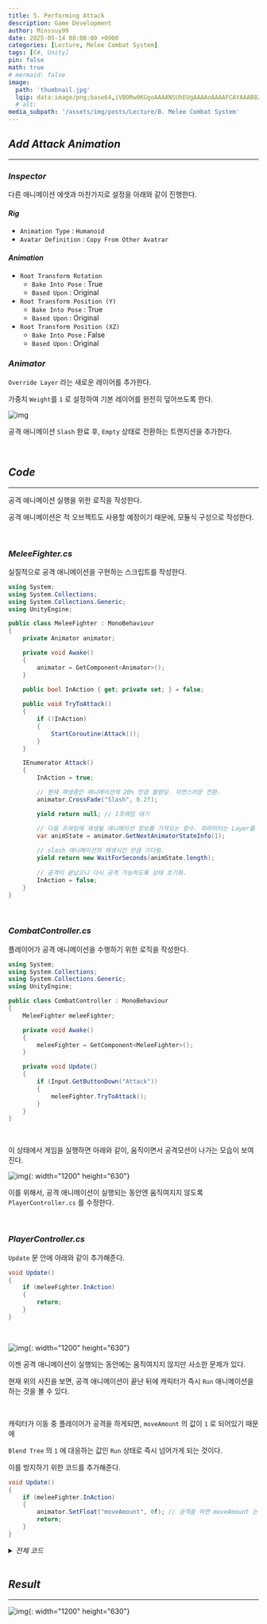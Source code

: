 ```yaml
---
title: 5. Performing Attack
description: Game Development
author: Minssuy99
date: 2025-05-14 08:00:00 +0900
categories: [Lecture, Melee Combat System]
tags: [C#, Unity]
pin: false
math: true
# mermaid: false
image:
  path: 'thumbnail.jpg'
  lqip: data:image/png;base64,iVBORw0KGgoAAAANSUhEUgAAAAoAAAAFCAYAAAB8ZH1oAAAAAXNSR0IArs4c6QAAAARnQU1BAACxjwv8YQUAAAAJcEhZcwAADsQAAA7EAZUrDhsAAADFSURBVBhXDcuxTsJAHIDx7393LW3vKgRjCYiDAzFOJuICg4smvohPweRbMTLBapwdkIRAoomNJEgK0rPDt/0+sc555xzdi4w4ianbkiQJ8brBfldw1UtZrTYoAY5Hz+FPY1RAURyqSkSFNJsp80XOd/6LBEHkh8MenVbK69uS0ei5Opd0zzOsjdHGICh0ZOOXE6e5vTlju91hylPGkzU188V09s78Y02nHSIPj/d+cNfGRvCz+aygZpELT/0Gl9cZIgovin+18zpj6AM9igAAAABJRU5ErkJggg==
  # alt:
media_subpath: '/assets/img/posts/Lecture/B. Melee Combat System'
---
```

<!---------------------------------------Header-------------------------------------->

## _**Add Attack Animation**_
---

### _**Inspector**_

다른 애니메이션 에셋과 마찬가지로 설정을 아래와 같이 진행한다.

#### _**Rig**_

* `Animation Type` : `Humanoid`
* `Avatar Definition` : `Copy From Other Avatrar`

#### _**Animation**_

* `Root Transform Rotation`
  * `Bake Into Pose` : True
  * `Based Upon` : Original
* `Root Transform Position (Y)`
  * `Bake Into Pose` : True
  * `Based Upon` : Original
* `Root Transform Position (XZ)`
  * `Bake Into Pose` : False
  * `Based Upon` : Original

### _**Animator**_

`Override Layer` 라는 새로운 레이어를 추가한다.

가중치 `Weight`를 `1` 로 설정하여 기본 레이어를 완전히 덮어쓰도록 한다.

![img](2025-05-14-Layer.jpg)

공격 애니메이션 `Slash` 완료 후, `Empty` 상태로 전환하는 트랜지션을 추가한다.

<br>

## _**Code**_
---

공격 애니메이션 실행을 위한 로직을 작성한다.

공격 애니메이션은 적 오브젝트도 사용할 예정이기 때문에, 모듈식 구성으로 작성한다.

<br>

### _**MeleeFighter.cs**_

실질적으로 공격 애니메이션을 구현하는 스크립트를 작성한다.

```csharp
using System;
using System.Collections;
using System.Collections.Generic;
using UnityEngine;

public class MeleeFighter : MonoBehaviour
{
    private Animator animator;

    private void Awake()
    {
        animator = GetComponent<Animator>();
    }

    public bool InAction { get; private set; } = false;
    
    public void TryToAttack()
    {
        if (!InAction)
        {
            StartCoroutine(Attack());
        }
    }

    IEnumerator Attack()
    {
        InAction = true;

        // 현재 재생중인 애니메이션의 20% 만큼 블렌딩. 자연스러운 전환.
        animator.CrossFade("Slash", 0.2f);

        yield return null; // 1프레임 대기

        // 다음 프레임에 재생될 애니메이션 정보를 가져오는 함수. 파라미터는 Layer를 의미함.
        var animState = animator.GetNextAnimatorStateInfo(1);
        
        // slash 애니메이션의 재생시간 만큼 기다림.
        yield return new WaitForSeconds(animState.length);
        
        // 공격이 끝났으니 다시 공격 가능하도록 상태 초기화.
        InAction = false;
    }
}
```

<br>

### _**CombatController.cs**_

플레이어가 공격 애니메이션을 수행하기 위한 로직을 작성한다.

```csharp
using System;
using System.Collections;
using System.Collections.Generic;
using UnityEngine;

public class CombatController : MonoBehaviour
{
    MeleeFighter meleeFighter;

    private void Awake()
    {
        meleeFighter = GetComponent<MeleeFighter>();
    }

    private void Update()
    {
        if (Input.GetButtonDown("Attack"))
        {
            meleeFighter.TryToAttack();
        }
    }
}
```

<br>

이 상태에서 게임을 실행하면 아래와 같이, 움직이면서 공격모션이 나가는 모습이 보여진다.

![img](2025-05-14-Attack1.gif){: width="1200" height="630"}

이를 위해서, 공격 애니메이션이 실행되는 동안엔 움직여지지 않도록 `PlayerController.cs` 를 수정한다.

<br>

### _**PlayerController.cs**_

`Update` 문 안에 아래와 같이 추가해준다.

```csharp
void Update()
{
    if (meleeFighter.InAction)
    {
        return;
    }
}
```

<br>

![img](2025-05-14-Attack2.gif){: width="1200" height="630"}

이젠 공격 애니메이션이 실행되는 동안에는 움직여지지 않지만 사소한 문제가 있다.

현재 위의 사진을 보면, 공격 애니메이션이 끝난 뒤에 캐릭터가 즉시 `Run` 애니메이션을 하는 것을 볼 수 있다.

<br>

캐릭터가 이동 중 플레이어가 공격을 하게되면, `moveAmount` 의 값이 `1` 로 되어있기 때문에

`Blend Tree` 의 `1` 에 대응하는 값인 `Run` 상태로 즉시 넘어가게 되는 것이다.

이를 방지하기 위한 코드를 추가해준다.

```csharp
void Update()
{
    if (meleeFighter.InAction)
    {
        animator.SetFloat("moveAmount", 0f); // 공격을 하면 moveAmount 는 0으로 적용.
        return;
    }
}
```

<details>
    <summary><i>전체 코드</i></summary>
<div markdown ="1">

```csharp
using System;
using System.Collections;
using System.Collections.Generic;
using Unity.Mathematics;
using Unity.VisualScripting;
using UnityEngine;

public class PlayerController : MonoBehaviour
{
    [SerializeField] float moveSpeed = 5f;
    [SerializeField] float rotationSpeed = 500f;
    
    [Header("Ground Check Settings")]
    [SerializeField] float groundCheckRadius = 0.2f;
    [SerializeField] Vector3 groundCheckOffset;
    [SerializeField] LayerMask groundLayer;
    
    bool isGrounded;

    float ySpeed;
    
    Quaternion targetRotation;
    
    CameraController cameraController;
    Animator animator;
    CharacterController characterController;
    MeleeFighter meleeFighter;

    private void Awake()
    {
        cameraController = Camera.main.GetComponent<CameraController>();
        animator = GetComponent<Animator>();
        characterController = GetComponent<CharacterController>();
        meleeFighter = GetComponent<MeleeFighter>();
    }

    void Update()
    {
        if (meleeFighter.InAction)
        {
            animator.SetFloat("moveAmount", 0f);
            return;
        }
        
        float h = Input.GetAxis("Horizontal");
        float v = Input.GetAxis("Vertical");

        float moveAmount = Mathf.Clamp01((Mathf.Abs(h) + Mathf.Abs(v)));
        
        var moveInput = (new Vector3(h, 0, v)).normalized;

        var moveDir = cameraController.PlanarRotation * moveInput;
        
        GroundCheck();
        if (isGrounded)
        {
            ySpeed = -0.5f;
        }
        else
        {
            ySpeed += Physics.gravity.y * Time.deltaTime;
        }
        
        var velocity = moveDir * moveSpeed;
        velocity.y = ySpeed;
        
        characterController.Move(velocity * Time.deltaTime);

        if (moveAmount > 0)
        {
            targetRotation = Quaternion.LookRotation(moveDir);
        }
        
        transform.rotation = Quaternion.RotateTowards(transform.rotation, targetRotation, 
            rotationSpeed * Time.deltaTime);
        
        animator.SetFloat("moveAmount", moveAmount, 0.2f, Time.deltaTime);
    }

    void GroundCheck()
    {
        isGrounded = Physics.CheckSphere(transform.TransformPoint(groundCheckOffset), groundCheckRadius, groundLayer);
    }

    void OnDrawGizmosSelected()
    {
        Gizmos.color = new Color(0, 1, 0, 0.5f);
        Gizmos.DrawSphere(transform.TransformPoint(groundCheckOffset), groundCheckRadius);
    }
}
```
{: file="PlayerController.cs"}

</div>
</details>

<br>

## _**Result**_
---

![img](2025-05-14-Result.gif){: width="1200" height="630"}